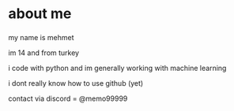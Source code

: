 <h1 align="left">about me</h1>

###

<p align="left">my name is mehmet</p>
<p align="left">im 14 and from turkey</p>
<p align="left">i code with python and im generally working with machine learning</p>
<p align="left">i dont really know how to use github (yet)</p>
<p align="left">contact via discord = @memo99999</p>
